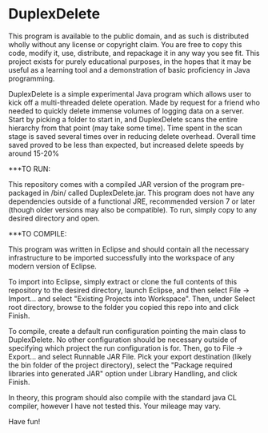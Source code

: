 # DuplexDelete

This program is available to the public domain, and as such is distributed wholly without any license or copyright claim. You are free to copy this code, modify it, use, distribute, and repackage it in any way you see fit. This project exists for purely educational purposes, in the hopes that it may be useful as a learning tool and a demonstration of basic proficiency in Java programming.

DuplexDelete is a simple experimental Java program which allows user to kick off a multi-threaded delete operation. Made by request for a friend who needed to quickly delete immense volumes of logging data on a server. Start by picking a folder to start in, and DuplexDelete scans the entire hierarchy from that point (may take some time). Time spent in the scan stage is saved several times over in reducing delete overhead. Overall time saved proved to be less than expected, but increased delete speeds by around 15-20%

***TO RUN:

This repository comes with a compiled JAR version of the program pre-packaged in /bin/ called DuplexDelete.jar. This program does not have any dependencies outside of a functional JRE, recommended version 7 or later (though older versions may also be compatible). To run, simply copy to any desired directory and open.

***TO COMPILE:

This program was written in Eclipse and should contain all the necessary infrastructure to be imported successfully into the workspace of any modern version of Eclipse.

To import into Eclipse, simply extract or clone the full contents of this repository to the desired directory, launch Eclipse, and then select File -> Import... and select "Existing Projects into Workspace". Then, under Select root directory, browse to the folder you copied this repo into and click Finish.

To compile, create a default run configuration pointing the main class to DuplexDelete. No other configuration should be necessary outside of specifying which project the run configuration is for. Then, go to File -> Export... and select Runnable JAR File. Pick your export destination (likely the bin folder of the project directory), select the "Package required libraries into generated JAR" option under Library Handling, and click Finish.

In theory, this program should also compile with the standard java CL compiler, however I have not tested this. Your mileage may vary.

Have fun!

